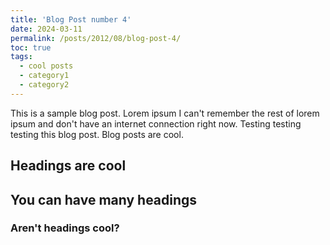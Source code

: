 ```yaml
---
title: 'Blog Post number 4'
date: 2024-03-11
permalink: /posts/2012/08/blog-post-4/
toc: true
tags:
  - cool posts
  - category1
  - category2
---
```


This is a sample blog post. Lorem ipsum I can't remember the rest of lorem ipsum and don't have an internet connection right now. Testing testing testing this blog post. Blog posts are cool.

## Headings are cool


## You can have many headings


### Aren't headings cool?
